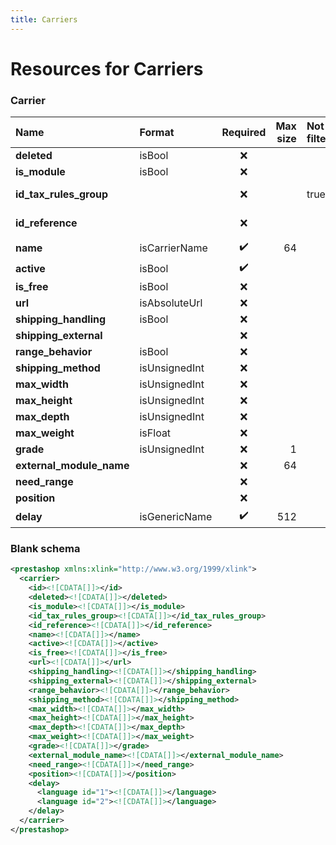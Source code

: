 ```yaml
---
title: Carriers
---
```


# Resources for Carriers

### Carrier

|           Name           |    Format     | Required | Max size | Not filterable |    Description     |
| :----------------------- | :------------ | :------: | -------: | :------------- | :----------------- |
| **deleted**              | isBool        | ❌        |          |                |                    |
| **is_module**            | isBool        | ❌        |          |                |                    |
| **id_tax_rules_group**   |               | ❌        |          | true           | Tax rules group ID |
| **id_reference**         |               | ❌        |          |                | Reference ID       |
| **name**                 | isCarrierName | ✔️       | 64       |                |                    |
| **active**               | isBool        | ✔️       |          |                |                    |
| **is_free**              | isBool        | ❌        |          |                |                    |
| **url**                  | isAbsoluteUrl | ❌        |          |                |                    |
| **shipping_handling**    | isBool        | ❌        |          |                |                    |
| **shipping_external**    |               | ❌        |          |                |                    |
| **range_behavior**       | isBool        | ❌        |          |                |                    |
| **shipping_method**      | isUnsignedInt | ❌        |          |                |                    |
| **max_width**            | isUnsignedInt | ❌        |          |                |                    |
| **max_height**           | isUnsignedInt | ❌        |          |                |                    |
| **max_depth**            | isUnsignedInt | ❌        |          |                |                    |
| **max_weight**           | isFloat       | ❌        |          |                |                    |
| **grade**                | isUnsignedInt | ❌        | 1        |                |                    |
| **external_module_name** |               | ❌        | 64       |                |                    |
| **need_range**           |               | ❌        |          |                |                    |
| **position**             |               | ❌        |          |                |                    |
| **delay**                | isGenericName | ✔️       | 512      |                |                    |


### Blank schema

```xml
<prestashop xmlns:xlink="http://www.w3.org/1999/xlink">
  <carrier>
    <id><![CDATA[]]></id>
    <deleted><![CDATA[]]></deleted>
    <is_module><![CDATA[]]></is_module>
    <id_tax_rules_group><![CDATA[]]></id_tax_rules_group>
    <id_reference><![CDATA[]]></id_reference>
    <name><![CDATA[]]></name>
    <active><![CDATA[]]></active>
    <is_free><![CDATA[]]></is_free>
    <url><![CDATA[]]></url>
    <shipping_handling><![CDATA[]]></shipping_handling>
    <shipping_external><![CDATA[]]></shipping_external>
    <range_behavior><![CDATA[]]></range_behavior>
    <shipping_method><![CDATA[]]></shipping_method>
    <max_width><![CDATA[]]></max_width>
    <max_height><![CDATA[]]></max_height>
    <max_depth><![CDATA[]]></max_depth>
    <max_weight><![CDATA[]]></max_weight>
    <grade><![CDATA[]]></grade>
    <external_module_name><![CDATA[]]></external_module_name>
    <need_range><![CDATA[]]></need_range>
    <position><![CDATA[]]></position>
    <delay>
      <language id="1"><![CDATA[]]></language>
      <language id="2"><![CDATA[]]></language>
    </delay>
  </carrier>
</prestashop>
```


